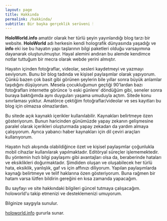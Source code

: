 ```yaml
---
layout: page
title: Hakkında
permalink: /hakkinda/
subtitle: Bir başka gerçeklik serüveni 🕯
---
```


**HoloWorld.info** amatör olarak her türlü şeyin yayınlandığı blog tarzı bir website. __HoloWorld__ adı herkesin kendi holografik dünyasında yaşadığı ve __info__ eki ise bu hayatın yapı taşlarının bilgi paketleri olduğu varsayımına dayanarak oluşturulmuştur. Hayal alemini andıran bu alemde kendimce notlar tuttuğum bir mecra olarak webde yerini almıştır. 

Hayatın içinden fotoğraflar, videolar, sesleri kaydetmeyi ve yazmayı seviyorum. Bunu bir blog tadında ve kişisel paylaşımlar olarak yapıyorum. Çünkü bazen çok basit gibi görünen şeylerin bile yıllar sonra büyük anlamlar taşıdığını düşüyorum. Mesela çocukluğumun geçtiği 90’lardan bazı fotoğrafları internette görünce ‘o eski günlere’ döndüğüm gibi, seneler sonra buraya baktığımda aynı duyguları yaşama umuduyla açtım. Sitede konu sınırlaması yoktur. Amatörce çektiğim fotoğraflar/videolar ve ses kayıtları bu blog için olmazsa olmazlardan.

Bu sitede açık kaynaklı içerikler kullanılabilir. Kaynakları belirtmeye özen gösteriyorum. Bunun haricinden günümüzde yapay zekanın gelişmesine paralel olarak içerikleri oluşturmada yapay zekadan da yardım almaya çalışıyorum. Ayrıca yabancı haber kaynakları için dil çeviri araçları kullanıyorum.

Hayatın hızlı akışında olabildiğince özet ve kişisel paylaşımlar çoğunlukla mobil cihazlar kullanılarak yapılmaktadır. Editöryal süreçler işlememektedir. Bu yöntemin hızlı bilgi paylaşımı gibi avantajları olsa da, beraberinde hataları ve eksiklikleri doğurmaktadır. Şimdiden oluşan ve oluşabilecek her türlü hata, eksiklik, yanlışlık, gaf vs için affınızı diliyorum. Yapılan paylaşımlarda kaynağı belirtmeye ve telif haklarına özen gösteriyorum. Buna rağmen bir hatam varsa lütfen bildirin gereğini en kısa zamanda yapacağım.

Bu sayfayı ve site hakkındaki bilgileri güncel tutmaya çalışacağım. holoworld‘u takip etmenizi ve desteklemenizi umuyorum.

Bilginize saygıyla sunulur.

[holoworld.info](https://holoworld.info/) gururla sunar.